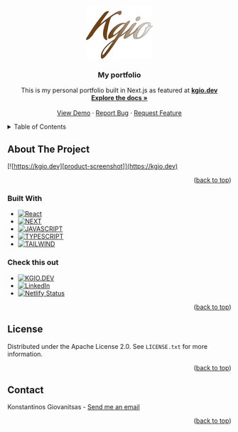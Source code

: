 <div id="top"></div>



<!-- PROJECT LOGO -->
<br />
<div align="center">
  <a href="https://github.com/KonsGio/Portfolio-next.js">
    <img src="public/assets/icon.png" alt="Logo" width="150" height="120">
  </a>
<h3 align="center">My portfolio </h3>
  <p align="center">
    This is my personal portfolio built in Next.js as featured at <a href="https://www.kgio.dev/"><strong>kgio.dev</strong></a>
    <br />
    <a href="https://github.com/KonsGio/Portfolio-next.js"><strong>Explore the docs »</strong></a>
    <br />
    <br />
    <a href="https://www.kgio.dev">View Demo</a>
    ·
    <a href="https://github.com/KonsGio/Portfolio-next.js/issues">Report Bug</a>
    ·
    <a href="https://github.com/KonsGio/Portfolio-next.js/issues">Request Feature</a>
  </p>
</div>


<!-- TABLE OF CONTENTS -->
<details>
  <summary>Table of Contents</summary>
  <ol>
    <li>
      <a href="#about-the-project">About The Project</a>
      <ul>
        <li><a href="#built-with">Built With</a></li>
      </ul>
    </li>
    <li><a href="#license">License</a></li>
    <li><a href="#contact">Contact</a></li>
  </ol>
</details>



<!-- ABOUT THE PROJECT -->
## About The Project

[![https://kgio.dev][product-screenshot]](https://kgio.dev)

<p align="right">(<a href="#top">back to top</a>)</p>



### Built With

* [![React][React.js]][React-url]
* [![NEXT][Next.js]][NEXT-url]
* [![JAVASCRIPT][JAVASCRIPT]][JAVASCRIPT-url]
* [![TYPESCRIPT][TYPESCRIPT]][TYPESCRIPT-url]
* [![TAILWIND][TAILWIND]][TAILWIND-url]


### Check this out

* [![KGIO.DEV][SITE]][SITE-url]
* [![LinkedIn][linkedin-shield]][linkedin-url]
* [![Netlify Status](https://api.netlify.com/api/v1/badges/5e6361e2-eb86-4d9d-86a0-62a33d30bac6/deploy-status)](https://app.netlify.com/sites/dev-kgio-portfolio/deploys)


<p align="right">(<a href="#top">back to top</a>)</p>


<!-- LICENSE -->
## License

Distributed under the Apache License 2.0. See `LICENSE.txt` for more information.

<p align="right">(<a href="#top">back to top</a>)</p>



<!-- CONTACT -->
## Contact

Konstantinos Giovanitsas - <a href="mailto:konstantinos.giovanitsas@yahoo.com">Send me an email</a>

<p align="right">(<a href="#top">back to top</a>)</p>






<!-- MARKDOWN LINKS & IMAGES -->
<!-- https://www.markdownguide.org/basic-syntax/#reference-style-links -->
[linkedin-shield]: https://img.shields.io/badge/-LinkedIn-black.svg?style=for-the-badge&logo=linkedin&colorB=555
[linkedin-url]: https://www.linkedin.com/in/konstantinos-giovanitsas-10b511150/
[product-screenshot]: public/assets/projects/portfolio-next.png
[SITE]: https://img.shields.io/badge/kgio.dev-0A0A0A?style=for-the-badge&logo=dev.to&logoColor=white
[SITE-url]: https://www.kgio.dev
[React.js]: https://img.shields.io/badge/React.js-20232A?style=for-the-badge&logo=react&logoColor=61DAFB
[React-url]: https://reactjs.org/
[NEXT.js]: https://img.shields.io/badge/Next.js-black?style=for-the-badge&logo=next.js&logoColor=white
[NEXT-url]: https://nextjs.org
[TYPESCRIPT]: https://img.shields.io/badge/TypeScript-F7DF1E?style=for-the-badge&logo=typescript&logoColor=black
[TYPESCRIPT-url]: https://www.typescriptlang.org
[TAILWIND]: https://img.shields.io/badge/Tailwind-334FCE?style=for-the-badge&logo=tailwindcss&logoColor=white
[TAILWIND-url]: https://tailwindcss.com
[JAVASCRIPT]: https://img.shields.io/badge/JavaScript-239120?style=for-the-badge&logo=javascript&logoColor=black
[JAVASCRIPT-url]: https://www.javascript.com
